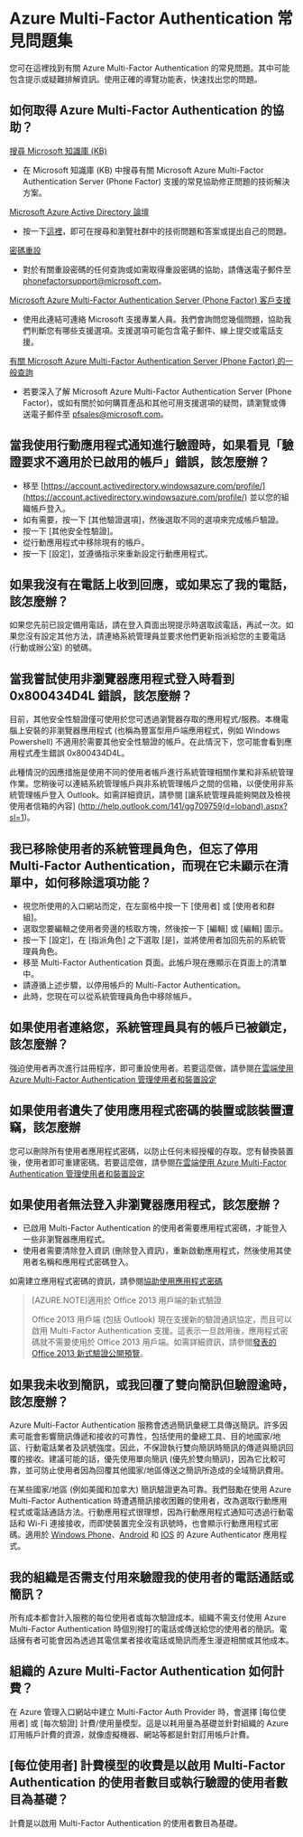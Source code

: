 <properties 
	pageTitle="Azure Multi-Factor Authentication 常見問題集" 
	description="Azure Multi-Factor Authentication 是除了使用使用者名稱與密碼之外，需要再利用其他方法驗證您的身份的驗證方法。它可以為使用者登入和交易提供額外層級的安全性。" 
	services="multi-factor-authentication" 
	documentationCenter="" 
	authors="billmath" 
	manager="swadwha" 
	editor="curtand"/>

<tags 
	ms.service="multi-factor-authentication" 
	ms.workload="identity" 
	ms.tgt_pltfrm="na" 
	ms.devlang="na" 
	ms.topic="article" 
	ms.date="07/02/2015" 
	ms.author="billmath"/>

# Azure Multi-Factor Authentication 常見問題集

您可在這裡找到有關 Azure Multi-Factor Authentication 的常見問題。其中可能包含提示或疑難排解資訊。使用正確的導覽功能表，快速找出您的問題。

## 如何取得 Azure Multi-Factor Authentication 的協助？
[搜尋 Microsoft 知識庫 (KB)](http://search.microsoft.com/supportresults.aspx?form=mssupport&q=phonefactor)

- 在 Microsoft 知識庫 (KB) 中搜尋有關 Microsoft Azure Multi-Factor Authentication Server (Phone Factor) 支援的常見協助修正問題的技術解決方案。

[Microsoft Azure Active Directory 論壇](https://social.msdn.microsoft.com/Forums/azure/home?forum=WindowsAzureAD)

- 按一下[這裡](https://social.msdn.microsoft.com/Forums/azure/newthread?category=windowsazureplatform&forum=WindowsAzureAD&prof=required)，即可在搜尋和瀏覽社群中的技術問題和答案或提出自己的問題。

[密碼重設](mailto:phonefactorsupport@microsoft.com)

- 對於有關重設密碼的任何查詢或如需取得重設密碼的協助，請傳送電子郵件至 [phonefactorsupport@microsoft.com](mailto:phonefactorsupport@microsoft.com)。

[Microsoft Azure Multi-Factor Authentication Server (Phone Factor) 客戶支援](https://support.microsoft.com/oas/default.aspx?prid=14947)

- 使用此連結可連絡 Microsoft 支援專業人員。我們會詢問您幾個問題，協助我們判斷您有哪些支援選項。支援選項可能包含電子郵件、線上提交或電話支援。 

[有關 Microsoft Azure Multi-Factor Authentication Server (Phone Factor) 的一般查詢](http://azure.microsoft.com/services/multi-factor-authentication)

- 若要深入了解 Microsoft Azure Multi-Factor Authentication Server (Phone Factor)，或如有關於如何購買產品和其他可用支援選項的疑問，請瀏覽或傳送電子郵件至 [pfsales@microsoft.com](mailto:pfsales@microsoft.com)。 


## 當我使用行動應用程式通知進行驗證時，如果看見「驗證要求不適用於已啟用的帳戶」錯誤，該怎麼辦？

- 移至 [https://account.activedirectory.windowsazure.com/profile/](https://account.activedirectory.windowsazure.com/profile/) 並以您的組織帳戶登入。
- 如有需要，按一下 [其他驗證選項]，然後選取不同的選項來完成帳戶驗證。
- 按一下 [其他安全性驗證]。
- 從行動應用程式中移除現有的帳戶。
- 按一下 [設定]，並遵循指示來重新設定行動應用程式。


## 如果我沒有在電話上收到回應，或如果忘了我的電話，該怎麼辦？

如果您先前已設定備用電話，請在登入頁面出現提示時選取該電話，再試一次。如果您沒有設定其他方法，請連絡系統管理員並要求他們更新指派給您的主要電話 (行動或辦公室) 的號碼。

## 當我嘗試使用非瀏覽器應用程式登入時看到 0x800434D4L 錯誤，該怎麼辦？
目前，其他安全性驗證僅可使用於您可透過瀏覽器存取的應用程式/服務。本機電腦上安裝的非瀏覽器應用程式 (也稱為豐富型用戶端應用程式，例如 Windows Powershell) 不適用於需要其他安全性驗證的帳戶。在此情況下，您可能會看到應用程式產生錯誤 0x800434D4L。

此種情況的因應措施是使用不同的使用者帳戶進行系統管理相關作業和非系統管理作業。您稍後可以連結系統管理帳戶與非系統管理帳戶之間的信箱，以便使用非系統管理帳戶登入 Outlook。如需詳細資訊，請參閱 [讓系統管理員能夠開啟及檢視使用者信箱的內容] (http://help.outlook.com/141/gg709759(d=loband).aspx?sl=1)。




## 我已移除使用者的系統管理員角色，但忘了停用 Multi-Factor Authentication，而現在它未顯示在清單中，如何移除這項功能？

- 視您所使用的入口網站而定，在左窗格中按一下 [使用者] 或 [使用者和群組]。
- 選取您要編輯之使用者旁邊的核取方塊，然後按一下 [編輯] 或 [編輯] 圖示。
- 按一下 [設定]，在 [指派角色] 之下選取 [是]，並將使用者加回先前的系統管理員角色。
- 移至 Multi-Factor Authentication 頁面。此帳戶現在應顯示在頁面上的清單中。 
- 請遵循上述步驟，以停用帳戶的 Multi-Factor Authentication。 
- 此時，您現在可以從系統管理員角色中移除帳戶。


## 如果使用者連絡您，系統管理員具有的帳戶已被鎖定，該怎麼辦？
強迫使用者再次進行註冊程序，即可重設使用者。若要這麼做，請參閱[在雲端使用 Azure Multi-Factor Authentication 管理使用者和裝置設定](multi-factor-authentication-manage-users-and-devices.md)

## 如果使用者遺失了使用應用程式密碼的裝置或該裝置遭竊，該怎麼辦
您可以刪除所有使用者應用程式密碼，以防止任何未經授權的存取。您有替換裝置後，使用者即可重建密碼。若要這麼做，請參閱[在雲端使用 Azure Multi-Factor Authentication 管理使用者和裝置設定](multi-factor-authentication-manage-users-and-devices.md)

## 如果使用者無法登入非瀏覽器應用程式，該怎麼辦？

- 已啟用 Multi-Factor Authentication 的使用者需要應用程式密碼，才能登入一些非瀏覽器應用程式。
- 使用者需要清除登入資訊 (刪除登入資訊)，重新啟動應用程式，然後使用其使用者名稱和應用程式密碼登入。 

如需建立應用程式密碼的資訊，請參閱[協助使用應用程式密碼](multi-factor-authentication-end-user-app-passwords.md)


>[AZURE.NOTE]適用於 Office 2013 用戶端的新式驗證
>
> Office 2013 用戶端 (包括 Outlook) 現在支援新的驗證通訊協定，而且可以啟用 Multi-Factor Authentication 支援。這表示一旦啟用後，應用程式密碼就不需要使用於 Office 2013 用戶端。如需詳細資訊，請參閱[發表的 Office 2013 新式驗證公開預覽](https://blogs.office.com/2015/03/23/office-2013-modern-authentication-public-preview-announced/)。

## 如果我未收到簡訊，或我回覆了雙向簡訊但驗證逾時，該怎麼辦？
Azure Multi-Factor Authentication 服務會透過簡訊彙總工具傳送簡訊。許多因素可能會影響簡訊傳遞和接收的可靠性，包括使用的彙總工具、目的地國家/地區、行動電話業者及訊號強度。因此，不保證執行雙向簡訊時簡訊的傳遞與簡訊回覆的接收。建議可能的話，優先使用單向簡訊 (優先於雙向簡訊)，因為它比較可靠，並可防止使用者因為回覆其他國家/地區傳送之簡訊所造成的全域簡訊費用。

在某些國家/地區 (例如美國和加拿大) 簡訊驗證更為可靠。我們鼓勵在使用 Azure Multi-Factor Authentication 時遭遇簡訊接收困難的使用者，改為選取行動應用程式或電話通話方法。行動應用程式很理想，因為行動應用程式通知可透過行動電話和 Wi-Fi 連接接收，而即使裝置完全沒有訊號時，也會顯示行動應用程式密碼。適用於 [Windows Phone](http://www.windowsphone.com/store/app/azure-authenticator/03a5b2bf-6066-418f-b569-e8aecbc06e50)、[Android](https://play.google.com/store/apps/details?id=com.azure.authenticator) 和 [IOS](https://itunes.apple.com/us/app/azure-authenticator/id983156458) 的 Azure Authenticator 應用程式。


## 我的組織是否需支付用來驗證我的使用者的電話通話或簡訊？
所有成本都會計入服務的每位使用者或每次驗證成本。組織不需支付使用 Azure Multi-Factor Authentication 時個別撥打的電話或傳送給您的使用者的簡訊。電話擁有者可能會因為透過其電信業者接收電話或簡訊而產生漫遊相關或其他成本。

## 組織的 Azure Multi-Factor Authentication 如何計費？
在 Azure 管理入口網站中建立 Multi-Factor Auth Provider 時，會選擇 [每位使用者] 或 [每次驗證] 計費/使用量模型。這是以耗用量為基礎並針對組織的 Azure 訂用帳戶計費的資源，就像虛擬機器、網站等都是針對訂用帳戶計費。

## [每位使用者] 計費模型的收費是以啟用 Multi-Factor Authentication 的使用者數目或執行驗證的使用者數目為基礎？
計費是以啟用 Multi-Factor Authentication 的使用者數目為基礎。

<!---HONumber=July15_HO2-->